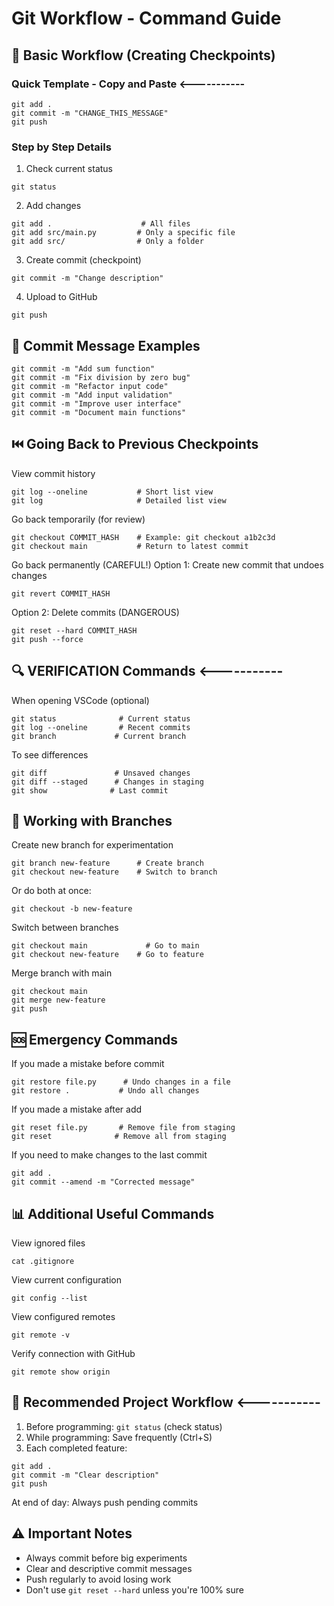 # Git Workflow - Command Guide

## 🔄 Basic Workflow (Creating Checkpoints)

### Quick Template - Copy and Paste <-----------
```
git add .
git commit -m "CHANGE_THIS_MESSAGE"
git push
```

### Step by Step Details
1. Check current status
```
git status
```

2. Add changes
```
git add .                    # All files
git add src/main.py         # Only a specific file
git add src/                # Only a folder
```

3. Create commit (checkpoint)
```
git commit -m "Change description"
```

4. Upload to GitHub
```
git push
```

## 📝 Commit Message Examples
```
git commit -m "Add sum function"
git commit -m "Fix division by zero bug"
git commit -m "Refactor input code"
git commit -m "Add input validation"
git commit -m "Improve user interface"
git commit -m "Document main functions"
```

## ⏮️ Going Back to Previous Checkpoints
View commit history
```
git log --oneline           # Short list view
git log                     # Detailed list view
```

Go back temporarily (for review)
```
git checkout COMMIT_HASH    # Example: git checkout a1b2c3d
git checkout main           # Return to latest commit
```

Go back permanently (CAREFUL!)
Option 1: Create new commit that undoes changes
```
git revert COMMIT_HASH
```

Option 2: Delete commits (DANGEROUS)
```
git reset --hard COMMIT_HASH
git push --force
```

## 🔍 VERIFICATION Commands <-----------
When opening VSCode (optional)
```
git status              # Current status
git log --oneline       # Recent commits
git branch             # Current branch
```

To see differences
```
git diff               # Unsaved changes
git diff --staged      # Changes in staging
git show              # Last commit
```

## 🌿 Working with Branches
Create new branch for experimentation
```
git branch new-feature      # Create branch
git checkout new-feature    # Switch to branch
```

Or do both at once:
```
git checkout -b new-feature
```

Switch between branches
```
git checkout main             # Go to main
git checkout new-feature    # Go to feature
```

Merge branch with main
```
git checkout main
git merge new-feature
git push
```

## 🆘 Emergency Commands
If you made a mistake before commit
```
git restore file.py      # Undo changes in a file
git restore .           # Undo all changes
```

If you made a mistake after add
```
git reset file.py       # Remove file from staging
git reset              # Remove all from staging
```

If you need to make changes to the last commit
```
git add .
git commit --amend -m "Corrected message"
```

## 📊 Additional Useful Commands
View ignored files
```
cat .gitignore
```

View current configuration
```
git config --list
```

View configured remotes
```
git remote -v
```

Verify connection with GitHub
```
git remote show origin
```

## 🎯 Recommended Project Workflow <-----------
1. Before programming: `git status` (check status)
2. While programming: Save frequently (Ctrl+S)
3. Each completed feature:
```
git add .
git commit -m "Clear description"
git push
```

At end of day: Always push pending commits

## ⚠️ Important Notes

- Always commit before big experiments
- Clear and descriptive commit messages
- Push regularly to avoid losing work
- Don't use `git reset --hard` unless you're 100% sure